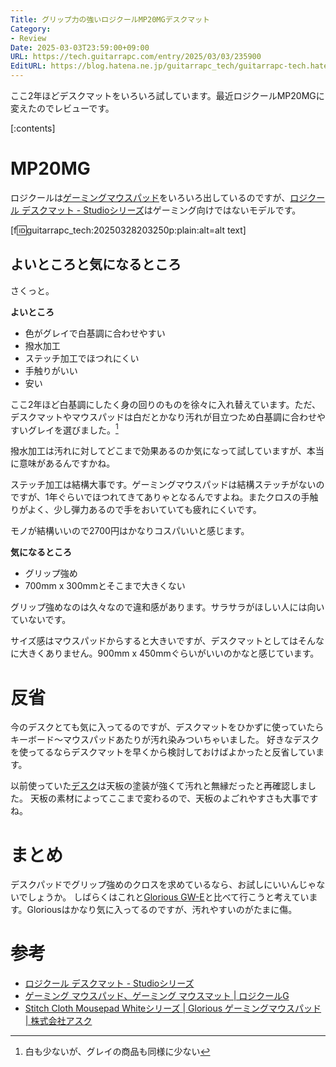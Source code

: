 ```yaml
---
Title: グリップ力の強いロジクールMP20MGデスクマット
Category:
- Review
Date: 2025-03-03T23:59:00+09:00
URL: https://tech.guitarrapc.com/entry/2025/03/03/235900
EditURL: https://blog.hatena.ne.jp/guitarrapc_tech/guitarrapc-tech.hatenablog.com/atom/entry/6802418398333822323
---
```


ここ2年ほどデスクマットをいろいろ試しています。最近ロジクールMP20MGに変えたのでレビューです。

[:contents]

# MP20MG

ロジクールは[ゲーミングマウスパッド](https://gaming.logicool.co.jp/ja-jp/products/gaming-mouse-pads.html)をいろいろ出しているのですが、[ロジクール デスクマット - Studioシリーズ](https://www.logicool.co.jp/ja-jp/products/mice/desk-mat-studio-series.956-000044.html)はゲーミング向けではないモデルです。

[f:id:guitarrapc_tech:20250328203250p:plain:alt=alt text]

## よいところと気になるところ

さくっと。

**よいところ**

* 色がグレイで白基調に合わせやすい
* 撥水加工
* ステッチ加工でほつれにくい
* 手触りがいい
* 安い

ここ2年ほど白基調にしたく身の回りのものを徐々に入れ替えています。ただ、デスクマットやマウスパッドは白だとかなり汚れが目立つため白基調に合わせやすいグレイを選びました。[^1]

撥水加工は汚れに対してどこまで効果あるのか気になって試していますが、本当に意味があるんですかね。

ステッチ加工は結構大事です。ゲーミングマウスパッドは結構ステッチがないのですが、1年ぐらいでほつれてきてありゃとなるんですよね。またクロスの手触りがよく、少し弾力あるので手をおいていても疲れにくいです。

モノが結構いいので2700円はかなりコスパいいと感じます。

**気になるところ**

* グリップ強め
* 700mm x 300mmとそこまで大きくない

グリップ強めなのは久々なので違和感があります。サラサラがほしい人には向いていないです。

サイズ感はマウスパッドからすると大きいですが、デスクマットとしてはそんなに大きくありません。900mm x 450mmぐらいがいいのかなと感じています。

# 反省

今のデスクとても気に入ってるのですが、デスクマットをひかずに使っていたらキーボード～マウスパッドあたりが汚れ染みついちゃいました。
好きなデスクを使ってるならデスクマットを早くから検討しておけばよかったと反省しています。

以前使っていた[デスク](https://garage.plus.co.jp/products/list.php?category_id=78&srsltid=AfmBOorfbfOiKR-6j6Guxk1C3fJk7mJc-MEGC4xsAtdGTBhdcL0ecUp7)は天板の塗装が強くて汚れと無縁だったと再確認しました。
天板の素材によってここまで変わるので、天板のよごれやすさも大事ですね。

# まとめ

デスクパッドでグリップ強めのクロスを求めているなら、お試しにいいんじゃないでしょうか。
しばらくはこれと[Glorious GW-E](https://www.ask-corp.jp/products/glorious/mousepad/stitch-cloth-mousepad-white.html)と比べて行こうと考えています。Gloriousはかなり気に入ってるのですが、汚れやすいのがたまに傷。

# 参考

* [ロジクール デスクマット - Studioシリーズ](https://www.logicool.co.jp/ja-jp/products/mice/desk-mat-studio-series.956-000044.html)
* [ゲーミング マウスパッド、ゲーミング マウスマット | ロジクールG](https://gaming.logicool.co.jp/ja-jp/products/gaming-mouse-pads.html)
* [Stitch Cloth Mousepad Whiteシリーズ | Glorious ゲーミングマウスパッド | 株式会社アスク](https://www.ask-corp.jp/products/glorious/mousepad/stitch-cloth-mousepad-white.html)

[^1]: 白も少ないが、グレイの商品も同様に少ない
